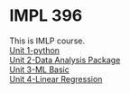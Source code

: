 # IMPL 396
This is IMLP course.<br>
[Unit 1-python](https://github.com/chiehpin0705/IMLP396-chiehpin0705/blob/main/Unit01_Crash_Course_on_Python.ipynb)<br>
[Unit 2-Data Analysis Package](https://github.com/chiehpin0705/IMLP396-chiehpin0705/tree/main/Unit02)<br>
[Unit 3-ML Basic](https://github.com/chiehpin0705/IMLP396-chiehpin0705/tree/main/Unit03)<br>
[Unit 4-Linear Regression](https://github.com/chiehpin0705/IMLP396-chiehpin0705/tree/main/Unit04)
